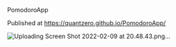 PomodoroApp

Published at https://quantzero.github.io/PomodoroApp/

![Uploading Screen Shot 2022-02-09 at 20.48.43.png…]()
